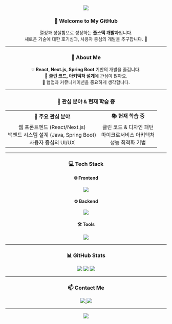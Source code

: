 <div align="center">
  <img src="https://capsule-render.vercel.app/api?type=waving&color=gradient&height=200&section=header&text=Hi!%20I'm%20Developer%20👋&fontSize=45&animation=fadeIn" />
</div>

<div align="center">

### 🚀 Welcome to My GitHub

열정과 성실함으로 성장하는 **풀스택 개발자**입니다.  
새로운 기술에 대한 호기심과, 사용자 중심의 개발을 추구합니다. 🌱

</div>

---

<div align="center">

### 🧭 About Me

💡 **React, Next.js, Spring Boot** 기반의 개발을 즐깁니다.  
🧼 **클린 코드, 아키텍처 설계**에 관심이 많아요.  
🎯 협업과 커뮤니케이션을 중요하게 생각합니다.

</div>

---

<div align="center">

### 🌟 관심 분야 & 현재 학습 중

<table>
  <tr>
    <th>🎯 주요 관심 분야</th>
    <th>📚 현재 학습 중</th>
  </tr>
  <tr>
    <td align="center">
      웹 프론트엔드 (React/Next.js)<br/>
      백엔드 시스템 설계 (Java, Spring Boot)<br/>
      사용자 중심의 UI/UX
    </td>
    <td align="center">
      클린 코드 & 디자인 패턴<br/>
      마이크로서비스 아키텍처<br/>
      성능 최적화 기법
    </td>
  </tr>
</table>

</div>

---

<div align="center">

### 💻 Tech Stack

#### 🌐 Frontend  
<img src="https://skillicons.dev/icons?i=react,nextjs,ts,js,html,css" />

#### ⚙️ Backend  
<img src="https://skillicons.dev/icons?i=java,spring,nodejs,mysql" />

#### 🛠 Tools  
<img src="https://skillicons.dev/icons?i=git,github,vscode,idea,figma" />

</div>

---

<div align="center">

### 📊 GitHub Stats

<img src="https://github-readme-stats.vercel.app/api?username=lhg1006&show_icons=true&theme=default" />  
<img src="https://github-readme-streak-stats.herokuapp.com/?user=lhg1006&theme=default" />  
<img src="https://github-profile-trophy.vercel.app/?username=lhg1006&theme=flat&no-frame=true&row=1&column=6" />

</div>

---

<div align="center">

### 📫 Contact Me

<a href="https://lhg1006.github.io/" target="_blank">
  <img src="https://img.shields.io/badge/GitHub_Portfolio-181717?style=for-the-badge&logo=github&logoColor=white"/>
</a>
<a href="mailto:lhg961006@gmail.com">
  <img src="https://img.shields.io/badge/Gmail-EA4335?style=for-the-badge&logo=gmail&logoColor=white"/>
</a>

</div>

---

<div align="center">
  <img src="https://capsule-render.vercel.app/api?type=waving&color=gradient&height=100&section=footer"/>
</div>
